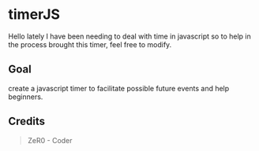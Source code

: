 # timerJS

Hello lately I have been needing to deal with time in javascript so to help in the process brought this timer, feel free to modify.

## Goal
create a javascript timer to facilitate possible future events and help beginners.

## Credits

> ZeR0 - Coder

